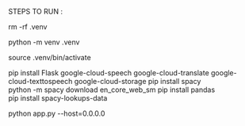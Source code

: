 

STEPS TO RUN :

rm  -rf  .venv

python -m venv .venv

source .venv/bin/activate

pip install Flask google-cloud-speech google-cloud-translate google-cloud-texttospeech google-cloud-storage
pip install spacy   
python -m spacy download en_core_web_sm
pip install pandas                     
pip install spacy-lookups-data   

python app.py --host=0.0.0.0 